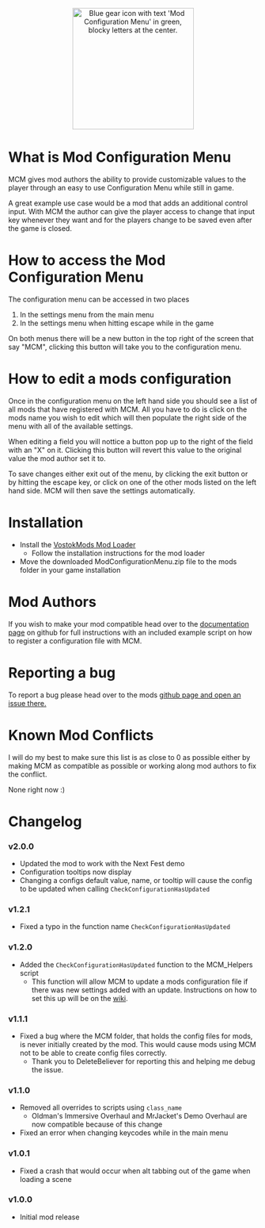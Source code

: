 <p align="center">
<img width="245" height="245" alt="Blue gear icon with text 'Mod Configuration Menu' in green, blocky letters at the center." src="https://github.com/user-attachments/assets/a01224d4-3706-4b8a-a183-9938100edc78" />
</p>

# What is Mod Configuration Menu
MCM gives mod authors the ability to provide customizable values to the player through an easy to use Configuration Menu while still in game.

A great example use case would be a mod that adds an additional control input. With MCM the author can give the player access to change that input key whenever they want and for the players change to be saved even after the game is closed.

# How to access the Mod Configuration Menu
The configuration menu can be accessed in two places
1. In the settings menu from the main menu
2. In the settings menu when hitting escape while in the game

On both menus there will be a new button in the top right of the screen that say "MCM", clicking this button will take you to the configuration menu.

# How to edit a mods configuration
Once in the configuration menu on the left hand side you should see a list of all mods that have registered with MCM. All you have to do is click on the mods name you wish to edit which will then populate the right side of the menu with all of the available settings.

When editing a field you will nottice a button pop up to the right of the field with an "X" on it. Clicking this button will revert this value to the original value the mod author set it to.

To save changes either exit out of the menu, by clicking the exit button or by hitting the escape key, or click on one of the other mods listed on the left hand side. MCM will then save the settings automatically.

# Installation
* Install the [VostokMods Mod Loader](https://modworkshop.net/mod/49779)
	* Follow the installation instructions for the mod loader
* Move the downloaded ModConfigurationMenu.zip file to the mods folder in your game installation

# Mod Authors
If you wish to make your mod compatible head over to the [documentation page](https://github.com/DoinkOink/Mod-Configuration-Menu-Road-To-Vostok/wiki) on github for full instructions with an included example script on how to register a configuration file with MCM.

# Reporting a bug
To report a bug please head over to the mods [github page and open an issue there.](https://github.com/DoinkOink/Mod-Configuration-Menu-Road-To-Vostok/issues)

# Known Mod Conflicts
I will do my best to make sure this list is as close to 0 as possible either by making MCM as compatible as possible or working along mod authors to fix the conflict.

None right now :)

# Changelog
### v2.0.0
* Updated the mod to work with the Next Fest demo
* Configuration tooltips now display
* Changing a configs default value, name, or tooltip will cause the config to be updated when calling `CheckConfigurationHasUpdated`
### v1.2.1
* Fixed a typo in the function name `CheckConfigurationHasUpdated`
### v1.2.0
* Added the `CheckConfigurationHasUpdated` function to the MCM_Helpers script
	* This function will allow MCM to update a mods configuration file if there was new settings added with an update. Instructions on how to set this up will be on the [wiki](https://github.com/DoinkOink/Mod-Configuration-Menu-Road-To-Vostok/wiki).
### v1.1.1
* Fixed a bug where the MCM folder, that holds the config files for mods, is never initially created by the mod. This would cause mods using MCM not to be able to create config files correctly.
	* Thank you to DeleteBeliever for reporting this and helping me debug the issue.
### v1.1.0
* Removed all overrides to scripts using `class_name`
	* Oldman's Immersive Overhaul and MrJacket's Demo Overhaul are now compatible because of this change
* Fixed an error when changing keycodes while in the main menu
###  v1.0.1
* Fixed a crash that would occur when alt tabbing out of the game when loading a scene
### v1.0.0
* Initial mod release
